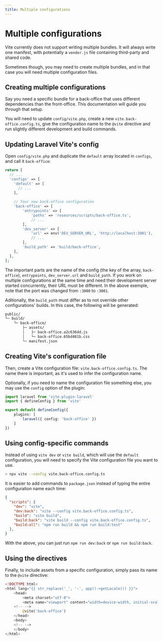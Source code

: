 ```yaml
---
title: Multiple configurations
---
```


# Multiple configurations

Vite currently does not support writing multiple bundles. It will always write one manifest, with potentially a `vendor.js` file containing third-party and shared code.

Sometimes though, you may need to create multiple bundles, and in that case you will need multiple configuration files.

## Creating multiple configurations

Say you need a specific bundle for a back-office that uses different dependencies than the front-office. This documentation will guide you through that setup.

You will need to update `config/vite.php`, create a new `vite.back-office.config.ts`, give the configuration name to the `@vite` directive and run slightly different development and build commands.

## Updating Laravel Vite's config

Open `config/vite.php` and duplicate the `default` array located in `configs`, and call it `back-office`:

```php
return [
  // ...
  'configs' => [
    'default' => [
      // ...
    ],
    
    // Your new back-office configuration
    'back-office' => [
        'entrypoints' => [
            'paths' => 'resources/scripts/back-office.ts',
            // ...
        ],
        'dev_server' => [
            'url' => env('DEV_SERVER_URL', 'http://localhost:3001'),
            // ...
        ],
        'build_path' => 'build/back-office',
    ],
  ],
];
```

The important parts are the name of the config (the key of the array, `back-office`), `entrypoints`, `dev_server.url` and `build_path`. If you work on multiple configurations at the same time and need their development server started concurrently, their URL must be different. In the above exemple, note that the port was changed from `:3000` to `:3001`.

Aditionally, the `build_path` must differ as to not override other configurations' builds. In this case, the following will be generated:

```md
public/
└─ build/
    └─ back-office/
        ├─ assets/
        │   ├─ back-office.a2c636dd.js
        │   └─ back-office.65bd481b.css
        └─ manifest.json
```

## Creating Vite's configuration file

Then, create a Vite configuration file: `vite.back-office.config.ts`. The name there is important, as it's used to infer the configuration name. 

Optionally, if you need to name the configuration file something else, you may use the `config` option of the plugin:

```ts
import laravel from 'vite-plugin-laravel'
import { defineConfig } from 'vite'

export default defineConfig({
	plugins: [
		laravel({ config: 'back-office' })
	]
})
```

## Using config-specific commands

Instead of using `vite dev` or `vite build`, which will use the `default` configuration, you will need to specify the Vite configuration file you want to use.

```sh
> npx vite --config vite.back-office.config.ts
```

It is easier to add commands to `package.json` instead of typing the entire configuration name each time:

```json
{
  "scripts": {
    "dev": "vite",
    "dev:back": "vite --config vite.back-office.config.ts",
    "build": "vite build",
    "build:back": "vite build --config vite.back-office.config.ts",
    "build:all": "npm run build && npm run build:test"
  },
}
```

With the above, you can just run `npm run dev:back` or `npm run build:back`.

## Using the directives

Finally, to include assets from a specific configuration, simply pass its name to the `@vite` directive:

```php
<!DOCTYPE html>
<html lang="{{ str_replace('_', '-', app()->getLocale()) }}">
	<head>
		<meta charset="utf-8">
		<meta name="viewport" content="width=device-width, initial-scale=1">
    <!-- -->
		@vite('back-office')
	</head>
	<body>
    <!-- -->
	</body>
</html>
```

